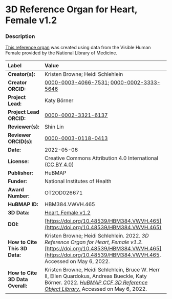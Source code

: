 # 3D Reference Organ for Heart, Female v1.2

### Description
[This reference organ](https://humanatlas.io/3d-reference-library) was created using data from the Visible Human Female provided by the National Library of Medicine.

| Label | Value |
| :------------- |:-------------|
| **Creator(s):** | Kristen Browne; Heidi Schlehlein |
| **Creator ORCID:** | [0000-0003-4066-7531](https://orcid.org/0000-0003-4066-7531); [0000-0002-3333-5646](https://orcid.org/0000-0002-3333-5646)|
| **Project Lead:** | Katy B&ouml;rner |
| **Project Lead ORCID:** | [0000-0002-3321-6137](https://orcid.org/0000-0002-3321-6137) |
| **Reviewer(s):** | Shin Lin |
| **Reviewer ORCID(s):** |[0000-0003-0118-0413](https://doi.org/10.5072/0000-0003-0118-0413) |
| **Date:** | 2022-05-06 |
| **License:** | Creative Commons Attribution 4.0 International ([CC BY 4.0](https://creativecommons.org/licenses/by/4.0/)) |
| **Publisher:** | HuBMAP |
| **Funder:** | National Institutes of Health |
| **Award Number:** | OT2OD026671 |
| **HuBMAP ID:** | HBM384.VWVH.465 |
| **3D Data:** | [Heart, Female v1.2](https://cdn.humanatlas.io/hra-releases/v1.2/models/VH_F_Heart.glb) |
| **DOI:** | [https://doi.org/10.48539/HBM384.VWVH.465](https://doi.org/10.48539/HBM384.VWVH.465) |
| **How to Cite This 3D Data:** | Kristen Browne; Heidi Schlehlein. 2022. *3D Reference Organ for Heart, Female v1.2.* [https://doi.org/10.48539/HBM384.VWVH.465](https://doi.org/10.48539/HBM384.VWVH.465. Accessed on May 6, 2022. |
| **How to Cite 3D Data Overall:** | Kristen Browne, Heidi Schlehlein, Bruce W. Herr II, Ellen Quardokus, Andreas Bueckle, Katy B&ouml;rner. 2022. [*HuBMAP CCF 3D Reference Object Library*.](https://humanatlas.io/3d-reference-library) Accessed on May 6, 2022. |
